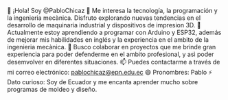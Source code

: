 👋 ¡Hola! Soy @PabloChicaz
👀 Me interesa la tecnología, la programación y la ingenieria mecànica. Disfruto explorando nuevas tendencias en el desarrollo de maquinaria industrial y dispositivos de impresion 3D.
🌱 Actualmente estoy aprendiendo a programar con Arduino y ESP32, además de mejorar mis habilidades en inglés y la experiencia en el ambito de la ingenieria mecànica.
💞️ Busco colaborar en proyectos que me brinde gran experiencia para poder defenderme en el ambito profesional, y asì poder desemvolver en diferentes situaciones.
📫 Puedes contactarme a través de mi correo electrónico: pablochicaz@epn.edu.ec
😄 Pronombres: Pablo
⚡ Dato curioso: Soy de Ecuador y me encanta aprender mucho sobre programas de moldeo y diseño.
